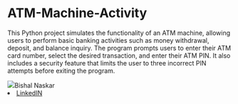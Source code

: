 # ATM-Machine-Activity
<p>This Python project simulates the functionality of an ATM machine, allowing users to perform basic banking activities such as money withdrawal, deposit, and balance inquiry. The program prompts users to enter their ATM card number, select the desired transaction, and enter their ATM PIN. It also includes a security feature that limits the user to three incorrect PIN attempts before exiting the program.</p>
<img src="https://github.com/Bishal-5/Screenshot/1. Balance Check.jpeg>
        
<h2>Features</h2>
<ul>
        <li><strong>User Authentication</strong>
            <ul>
                <li>The program begins by prompting the user to enter their ATM card number.</li>
                <li>It verifies the card number's validity (you may use a predefined set of card numbers for simulation purposes).</li>
                <li>After successful card number validation, the user is prompted to choose a transaction: money withdrawal, deposit, or balance inquiry.</li>
            </ul>  
        </li>
        <li><strong>Transaction Handling</strong>
            <ul>
                <li><strong>Money Withdrawal: </strong> Users can specify the amount they want to withdraw from their account.</li>
                <li><strong>Deposit: </strong> Users can deposit money into their account by entering the desired amount.</li>
                <li><strong>Check Balance: </strong> Users can inquire about their account balance.</li>
            </ul>
        </li>
        <li><strong>Exiting the Application:</strong>
            <ul>
                <li>To exit the application, select the appropriate option from the menu.</li>
            </ul>
        </li>
        <li><strong>Security Features:</strong>
            <ul>
                <li>The program includes a security mechanism that allows the user three attempts to enter the correct ATM PIN.</li>
                <li>If the user fails to provide the correct PIN within three attempts, the program exits for security reasons.</li>
            </ul>
        </li>
        <h2>NOTE</h2>
        <p>This project is intended for educational purposes and as a simulation. Do not use real ATM card numbers or PINs for testing.</p>
    <h2>Contributing</h2>
    <p>If you'd like to contribute to the development of this ATM-Machine-Activity project, feel free to fork the repository and submit a pull request.</p>
    <h2>Acknowledgments</h2>
    <p>Thanks to the Python community for providing valuable resources and inspiration for building this ATM-Machine-Activity project.</p>
<p>Feel free to contribute to the project by adding additional features, improving code efficiency, or enhancing user interface interactions.</p>
<h2>Made by</h2>
<li><a href="https://github.com/Bishal-5">Bishal Naskar</a></li>
<li><a href="https://www.linkedin.com/in/bishal-naskar-2a5716250/">LinkedIN</a></li>
